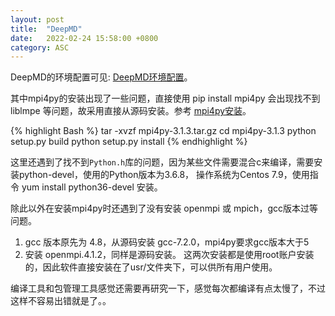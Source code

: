 ```yaml
---
layout: post
title:  "DeepMD"
date:   2022-02-24 15:58:00 +0800
category: ASC
---
```

DeepMD的环境配置可见: [DeepMD环境配置](https://meltyaster.notion.site/DeePMD-fe6e04fb75bd4ba2b2a77fa2ac62fa62)。

其中mpi4py的安装出现了一些问题，直接使用 pip install mpi4py 会出现找不到 liblmpe 等问题，故采用直接从源码安装。参考
[mpi4py安装](https://www.jianshu.com/p/ba6f7c9415a0)。

{% highlight Bash %}
tar -xvzf mpi4py-3.1.3.tar.gz
cd mpi4py-3.1.3
python setup.py build
python setup.py install
{% endhighlight %}

这里还遇到了找不到`Python.h`库的问题，因为某些文件需要混合c来编译，需要安装python-devel，使用的Python版本为3.6.8，
操作系统为Centos 7.9，使用指令 yum install python36-devel 安装。

除此以外在安装mpi4py时还遇到了没有安装 openmpi 或 mpich，gcc版本过等问题。
1. gcc 版本原先为 4.8，从源码安装 gcc-7.2.0，mpi4py要求gcc版本大于5
2. 安装 openmpi.4.1.2，同样是源码安装。
这两次安装都是使用root账户安装的，因此软件直接安装在了usr/文件夹下，可以供所有用户使用。

编译工具和包管理工具感觉还需要再研究一下，感觉每次都编译有点太慢了，不过这样不容易出错就是了。。